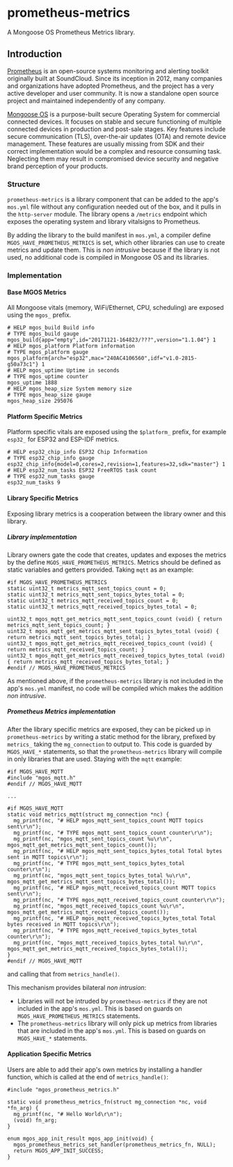 # prometheus-metrics

A Mongoose OS Prometheus Metrics library.

## Introduction

[Prometheus](https://prometheus.io) is an open-source systems monitoring and
alerting toolkit originally built at SoundCloud. Since its inception in 2012,
many companies and organizations have adopted Prometheus, and the project has
a very active developer and user community. It is now a standalone open source
project and maintained independently of any company.

[Mongoose OS](https://mongoose-os.com) is a purpose-built secure Operating
System for commercial connected devices. It focuses on stable and secure
functioning of multiple connected devices in production and post-sale stages.
Key features include secure communication (TLS), over-the-air updates (OTA)
and remote device management. These features are usually missing from SDK and
their correct implementation would be a complex and resource consuming task.
Neglecting them may result in compromised device security and negative brand
perception of your products.

### Structure

`prometheus-metrics` is a library component that can be added to the app's
`mos.yml` file without any configuration needed out of the box, and it pulls
in the `http-server` module. The library opens a `/metrics` endpoint which
exposes the operating system and library vitalsigns to Prometheus. 

By adding the library to the build manifest in `mos.yml`, a compiler define
`MGOS_HAVE_PROMETHEUS_METRICS` is set, which other libraries can use to
create metrics and update them. This is _non intrusive_ because if the
library is not used, no additional code is compiled in Mongoose OS and its
libraries.

### Implementation

#### Base MGOS Metrics

All Mongoose vitals (memory, WiFi/Ethernet, CPU, scheduling) are exposed
using the `mgos_` prefix.

```
# HELP mgos_build Build info
# TYPE mgos_build gauge
mgos_build{app="empty",id="20171121-164823/???",version="1.1.04"} 1
# HELP mgos_platform Platform information
# TYPE mgos_platform gauge
mgos_platform{arch="esp32",mac="240AC4106560",idf="v1.0-2815-g50a73c1"} 1
# HELP mgos_uptime Uptime in seconds
# TYPE mgos_uptime counter
mgos_uptime 1888
# HELP mgos_heap_size System memory size
# TYPE mgos_heap_size gauge
mgos_heap_size 295076
```

#### Platform Specific Metrics

Platform specific vitals are exposed using the `$platform_` prefix, for
example `esp32_` for ESP32 and ESP-IDF metrics.

```
# HELP esp32_chip_info ESP32 Chip Information
# TYPE esp32_chip_info gauge
esp32_chip_info{model=0,cores=2,revision=1,features=32,sdk="master"} 1
# HELP esp32_num_tasks ESP32 FreeRTOS task count
# TYPE esp32_num_tasks gauge
esp32_num_tasks 9
```

#### Library Specific Metrics

Exposing library metrics is a cooperation between the library owner and
this library. 

##### Library implementation

Library owners gate the code that creates, updates and exposes the metrics
by the define `MGOS_HAVE_PROMETHEUS_METRICS`. Metrics should be defined as
static variables and getters provided. Taking `mqtt` as an example:

```
#if MGOS_HAVE_PROMETHEUS_METRICS
static uint32_t metrics_mqtt_sent_topics_count = 0;
static uint32_t metrics_mqtt_sent_topics_bytes_total = 0;
static uint32_t metrics_mqtt_received_topics_count = 0;
static uint32_t metrics_mqtt_received_topics_bytes_total = 0;

uint32_t mgos_mqtt_get_metrics_mqtt_sent_topics_count (void) { return metrics_mqtt_sent_topics_count; }
uint32_t mgos_mqtt_get_metrics_mqtt_sent_topics_bytes_total (void) { return metrics_mqtt_sent_topics_bytes_total; }
uint32_t mgos_mqtt_get_metrics_mqtt_received_topics_count (void) { return metrics_mqtt_received_topics_count; }
uint32_t mgos_mqtt_get_metrics_mqtt_received_topics_bytes_total (void) { return metrics_mqtt_received_topics_bytes_total; }
#endif // MGOS_HAVE_PROMETHEUS_METRICS
```

As mentioned above, if the `prometheus-metrics` library is not included in
the app's `mos.yml` manifest, no code will be compiled which makes the addition
_non intrusive_.

##### Prometheus Metrics implementation

After the library specific metrics are exposed, they can be picked up in
`prometheus-metrics` by writing a static method for the library, prefixed
by `metrics_` taking the `mg_connection` to output to. This code is guarded
by `MGOS_HAVE_*` statements, so that the `prometheus-metrics` library
will compile in only libraries that are used. Staying with the `mqtt`
example:

```
#if MGOS_HAVE_MQTT
#include "mgos_mqtt.h"
#endif // MGOS_HAVE_MQTT

...

#if MGOS_HAVE_MQTT
static void metrics_mqtt(struct mg_connection *nc) {
  mg_printf(nc, "# HELP mgos_mqtt_sent_topics_count MQTT topics sent\r\n");
  mg_printf(nc, "# TYPE mgos_mqtt_sent_topics_count counter\r\n");
  mg_printf(nc, "mgos_mqtt_sent_topics_count %u\r\n", mgos_mqtt_get_metrics_mqtt_sent_topics_count());
  mg_printf(nc, "# HELP mgos_mqtt_sent_topics_bytes_total Total bytes sent in MQTT topics\r\n");
  mg_printf(nc, "# TYPE mgos_mqtt_sent_topics_bytes_total counter\r\n");
  mg_printf(nc, "mgos_mqtt_sent_topics_bytes_total %u\r\n", mgos_mqtt_get_metrics_mqtt_sent_topics_bytes_total());
  mg_printf(nc, "# HELP mgos_mqtt_received_topics_count MQTT topics sent\r\n");
  mg_printf(nc, "# TYPE mgos_mqtt_received_topics_count counter\r\n");
  mg_printf(nc, "mgos_mqtt_received_topics_count %u\r\n", mgos_mqtt_get_metrics_mqtt_received_topics_count());
  mg_printf(nc, "# HELP mgos_mqtt_received_topics_bytes_total Total bytes received in MQTT topics\r\n");
  mg_printf(nc, "# TYPE mgos_mqtt_received_topics_bytes_total counter\r\n");
  mg_printf(nc, "mgos_mqtt_received_topics_bytes_total %u\r\n", mgos_mqtt_get_metrics_mqtt_received_topics_bytes_total());
}
#endif // MGOS_HAVE_MQTT
```

and calling that from `metrics_handle()`.

This mechanism provides bilateral _non intrusion_:
*   Libraries will not be intruded by `prometheus-metrics` if they are not
    included in the app's `mos.yml`. This is based on guards on 
    `MGOS_HAVE_PROMETHEUS_METRICS` statements.
*   The `prometheus-metrics` library will only pick up metrics from libraries
    that are included in the app's `mos.yml`. This is based on guards on
    `MGOS_HAVE_*` statements.


#### Application Specific Metrics

Users are able to add their app's own metrics by installing a handler function,
which is called at the end of `metrics_handle()`:

```
#include "mgos_prometheus_metrics.h"

static void prometheus_metrics_fn(struct mg_connection *nc, void *fn_arg) {
  mg_printf(nc, "# Hello World\r\n");
  (void) fn_arg;
}

enum mgos_app_init_result mgos_app_init(void) {
  mgos_prometheus_metrics_set_handler(prometheus_metrics_fn, NULL);
  return MGOS_APP_INIT_SUCCESS;
}
```
